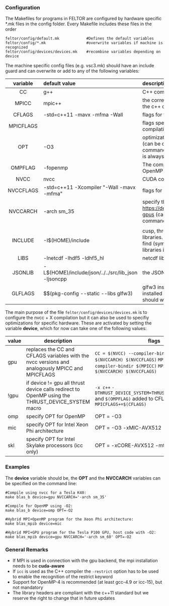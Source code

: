 ### Configuration

The Makefiles for programs in FELTOR are configured by hardware specific *.mk files in the config folder. Every Makefile includes these files in the order

```shell
feltor/config/default.mk            #Defines the default variables
feltor/config/*.mk                  #overwrite variables if machine is recognized
feltor/config/devices/devices.mk    #recombine variables depending on device
```

The machine specific config files (e.g. vsc3.mk) should have an include guard and can overwrite or add to any of the following variables:

| variable  | default value                | description                              |
| :-------: | :--------------------------- | :--------------------------------------- |
|    CC     | g++                          | C++ compiler                             |
|   MPICC   | mpic++                       | the corresponding mpi wrapper for the c++ compiler |
|  CFLAGS   | -std=c++11 -mavx -mfma -Wall | flags for the C++ compiler               |
| MPICFLAGS |                              | flags specific to the MPI compilation    |
   OPT    | -O3                                      | optimization flags for the **host** code (can be overwritten on the command line, CUDA kernel code is always compiled with -O3) |
|  OMPFLAG  | -fopenmp                                 | The compiler flag activating the OpenMP support |
|   NVCC    | nvcc                                     | CUDA compiler                            |
| NVCCFLAGS | -std=c++11  -Xcompiler "-Wall -mavx -mfma"                             | flags for nvcc                           |
| NVCCARCH  | -arch sm_35                              | specify the **gpu** compute capability  https://developer.nvidia.com/cuda-gpus (can be overwritten on the command line) |
|                                          |                                          |     |
|  INCLUDE  | -I$(HOME)/include                        | cusp, thrust, json, vcl and the draw libraries. The default expects to find (symbolic links to ) these libraries in your home folder |
|   LIBS    | -lnetcdf -lhdf5 -ldhf5_hl                | netcdf library                           |
|  JSONLIB  | -L$(HOME)/include/json/../../src/lib_json -ljsoncpp | the JSONCPP library                      |
|  GLFLAGS  | $$(pkg-config --static --libs glfw3)     | glfw3 installation (if glfw3 was installed correctly the default should work) |


The main purpose of the file `feltor/config/devices/devices.mk` is to configure the nvcc + X compilation but it can also be used to specifiy optimizations for specific hardware. These are activated by setting the variable **device**, which for now can take one of the following values:

| value | description                              | flags                                    |
| ----- | ---------------------------------------- | ---------------------------------------- |
| gpu   | replaces the CC and CFLAGS variables with the nvcc versions and analogously MPICC and MPICFLAGS | `CC = $(NVCC) --compiler-bindir $(CC)` `CFLAGS = $(NVCCARCH) $(NVCCFLAGS)` `MPICC = $(NVCC) --compiler-bindir $(MPICC)` `MPICFLAGS+= $(NVCCARCH) $(NVCCFLAGS)` |
| !gpu  | if device != gpu all thrust device calls redirect to OpenMP using the THRUST_DEVICE_SYSTEM macro | `-x c++` `-DTHRUST_DEVICE_SYSTEM=THRUST_DEVICE_SYSTEM_OMP` and `$(OMPFLAG)` added to CFLAGS, `MPICFLAGS+=$(CFLAGS)` |
| omp   | specify OPT for OpenMP                   | OPT = -O3                                |
| mic   | specify OPT for Intel Xeon Phi architecture | OPT = -O3 -xMIC-AVX512                   |
| skl   | specify OPT for Intel Skylake processors (icc only) | OPT = -xCORE-AVX512 -mtune=skylake -O3   |

### Examples

The **device** variable should be, the **OPT** and the **NVCCARCH** variables can be specified on the command line: 

```shell
#Compile using nvcc for a Tesla K40:
make blas_b device=gpu NVCCARCH='-arch sm_35'

#Compile for OpenMP using -O2:
make blas_b device=omp OPT=-O2

#Hybrid MPI+OpenMP program for the Xeon Phi architecture:
make blas_mpib device=mic 

#Hybrid MPI+GPU program for the Tesla P100 GPU, host code with -O2:
make blas_mpib device=gpu NVCCARCH='-arch sm_60' OPT=-O2
```

### General Remarks
 - If MPI is used in connection with the gpu backend, the mpi installation needs to be **cuda-aware**
 - If `icc` is used as the C++ compiler the `-restrict` option has to be used to enable the recognition of the restrict keyword
 - Support for OpenMP-4 is recommended (at least gcc-4.9 or icc-15), but not mandatory
 - The library headers are compliant with the c++11 standard but we reserve the right to change that in future updates


